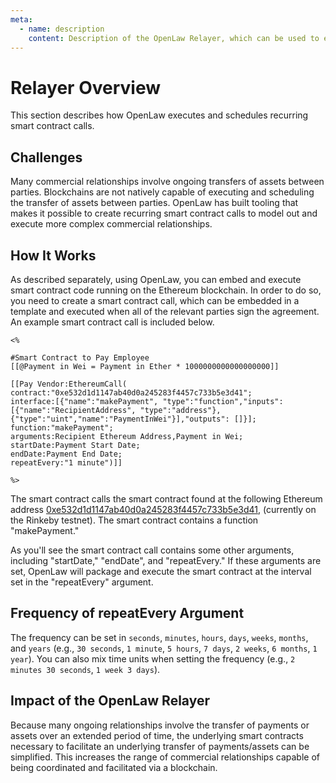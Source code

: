 ```yaml
---
meta:
  - name: description
    content: Description of the OpenLaw Relayer, which can be used to execute and schedule recurring smart contract calls.
---
```


# Relayer Overview

This section describes how OpenLaw executes and schedules recurring smart contract calls.

## Challenges

Many commercial relationships involve ongoing transfers of assets between parties. Blockchains are not natively capable of executing and scheduling the transfer of assets between parties. OpenLaw has built tooling that makes it possible to create recurring smart contract calls to model out and execute more complex commercial relationships.

## How It Works

As described separately, using OpenLaw, you can embed and execute smart contract code running on the Ethereum blockchain. In order to do so, you need to create a smart contract call, which can be embedded in a template and executed when all of the relevant parties sign the agreement. An example smart contract call is included below.

```
<%

#Smart Contract to Pay Employee
[[@Payment in Wei = Payment in Ether * 1000000000000000000]]

[[Pay Vendor:EthereumCall(
contract:"0xe532d1d1147ab40d0a245283f4457c733b5e3d41";
interface:[{"name":"makePayment", "type":"function","inputs":
[{"name":"RecipientAddress", "type":"address"},
{"type":"uint","name":"PaymentInWei"}],"outputs": []}];
function:"makePayment";
arguments:Recipient Ethereum Address,Payment in Wei;
startDate:Payment Start Date;
endDate:Payment End Date;
repeatEvery:"1 minute")]]

%>
```

The smart contract calls the smart contract found at the following Ethereum address [0xe532d1d1147ab40d0a245283f4457c733b5e3d41](https://rinkeby.etherscan.io/address/0xe532d1d1147ab40d0a245283f4457c733b5e3d41), (currently on the Rinkeby testnet). The smart contract contains a function "makePayment."

As you'll see the smart contract call contains some other arguments, including "startDate," "endDate", and "repeatEvery." If these arguments are set, OpenLaw will package and execute the smart contract at the interval set in the "repeatEvery" argument.

## Frequency of repeatEvery Argument

The frequency can be set in `seconds`, `minutes`, `hours`, `days`, `weeks`, `months`, and `years` (e.g., `30 seconds`, `1 minute`, `5 hours`, `7 days`, `2 weeks`, `6 months`, `1 year`). You can also mix time units when setting the frequency (e.g., `2 minutes 30 seconds`, `1 week 3 days`).

## Impact of the OpenLaw Relayer

Because many ongoing relationships involve the transfer of payments or assets over an extended period of time, the underlying smart contracts necessary to facilitate an underlying transfer of payments/assets can be simplified. This increases the range of commercial relationships capable of being coordinated and facilitated via a blockchain.
